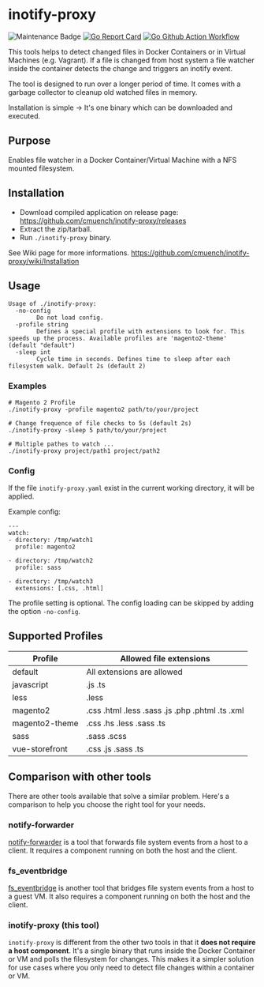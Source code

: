 # inotify-proxy

![Maintenance Badge](https://img.shields.io/maintenance/yes/2025.svg)
[![Go Report Card](https://goreportcard.com/badge/github.com/cmuench/inotify-proxy)](https://goreportcard.com/report/github.com/cmuench/inotify-proxy)
[![Go Github Action Workflow](https://github.com/cmuench/inotify-proxy/workflows/Go/badge.svg)](https://github.com/cmuench/inotify-proxy/actions?query=workflow%3AGo)

This tools helps to detect changed files in Docker Containers or in Virtual Machines (e.g. Vagrant).
If a file is changed from host system a file watcher inside the container detects the change
and triggers an inotify event.

The tool is designed to run over a longer period of time. It comes with a garbage collector to cleanup old watched files in memory.

Installation is simple -> It's one binary which can be downloaded and executed.

## Purpose

Enables file watcher in a Docker Container/Virtual Machine with a NFS mounted filesystem.

## Installation

- Download compiled application on release page: https://github.com/cmuench/inotify-proxy/releases
- Extract the zip/tarball.
- Run `./inotify-proxy` binary.

See Wiki page for more informations.
https://github.com/cmuench/inotify-proxy/wiki/Installation

## Usage

    Usage of ./inotify-proxy:
      -no-config
            Do not load config.
      -profile string
            Defines a special profile with extensions to look for. This speeds up the process. Available profiles are 'magento2-theme' (default "default")
      -sleep int
            Cycle time in seconds. Defines time to sleep after each filesystem walk. Default 2s (default 2)

### Examples

    # Magento 2 Profile
    ./inotify-proxy -profile magento2 path/to/your/project
    
    # Change frequence of file checks to 5s (default 2s)
    ./inotify-proxy -sleep 5 path/to/your/project
    
    # Multiple pathes to watch ...
    ./inotify-proxy project/path1 project/path2 

### Config

If the file `inotify-proxy.yaml` exist in the current working directory, it will be applied.

Example config:

    ---
    watch:
    - directory: /tmp/watch1
      profile: magento2

    - directory: /tmp/watch2
      profile: sass

    - directory: /tmp/watch3
      extensions: [.css, .html]

The profile setting is optional.
The config loading can be skipped by adding the option `-no-config`.    

## Supported Profiles

| Profile        | Allowed file extensions                         |
|----------------|-------------------------------------------------|
| default        | All extensions are allowed                      |
| javascript     | .js .ts                                         |
| less           | .less                                           |
| magento2       | .css .html .less .sass .js .php .phtml .ts .xml |
| magento2-theme | .css .hs .less .sass .ts                        |
| sass           | .sass .scss                                     |
| vue-storefront | .css .js .sass .ts                              |

## Comparison with other tools

There are other tools available that solve a similar problem. Here's a comparison to help you choose the right tool for your needs.

### notify-forwarder

[notify-forwarder](https://github.com/mhallin/notify-forwarder) is a tool that forwards file system events from a host to a client. It requires a component running on both the host and the client.

### fs_eventbridge

[fs_eventbridge](https://github.com/TomFrost/fs_eventbridge) is another tool that bridges file system events from a host to a guest VM. It also requires a component running on both the host and the client.

### inotify-proxy (this tool)

`inotify-proxy` is different from the other two tools in that it **does not require a host component**. It's a single binary that runs inside the Docker Container or VM and polls the filesystem for changes. This makes it a simpler solution for use cases where you only need to detect file changes within a container or VM.
